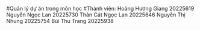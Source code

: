 #Quản lý dự án trong môn học
#Thành viên: 
Hoàng Hương Giang 20225619 
Nguyễn Ngọc Lan 20225730 
Thân Cát Ngọc Lan 20225646
Nguyễn Thị Nhung 20225754 
Bùi Thu Trang 20225938